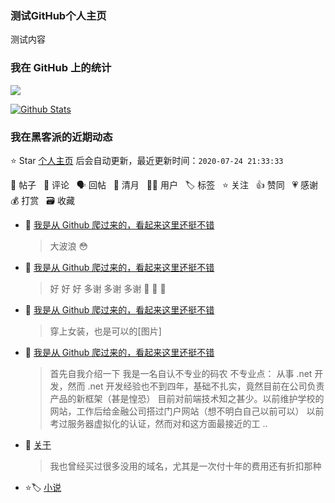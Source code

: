 ### 测试GitHub个人主页

测试内容

### 我在 GitHub 上的统计

<a title="Hits" target="_blank" href="https://github.com/ehkang/ehkang"><img src="https://hits.b3log.org/88250/88250.svg"></a>

[![Github Stats](https://github-readme-stats.vercel.app/api?username=ehkang&show_icons=true)](https://github.com/ehkang)

<!--events start -->

### 我在黑客派的近期动态

⭐️ Star [个人主页](https://github.com/ehkang/ehkang) 后会自动更新，最近更新时间：`2020-07-24 21:33:33`

📝 帖子 &nbsp; 💬 评论 &nbsp; 🗣 回帖 &nbsp; 🌙 清月 &nbsp; 👨‍💻 用户 &nbsp; 🏷️ 标签 &nbsp; ⭐️ 关注 &nbsp; 👍 赞同 &nbsp; 💗 感谢 &nbsp; 💰 打赏 &nbsp; 🗃 收藏

* 💬 [我是从 Github 爬过来的，看起来这里还挺不错](https://hacpai.com/article/1595418131924/comment/1595422370086#comments)

  > 大波浪 😳
* 💬 [我是从 Github 爬过来的，看起来这里还挺不错](https://hacpai.com/article/1595418131924/comment/1595422212976#comments)

  > 好 好 好 多谢 多谢 多谢 🙏 🙏 🙏
* 💬 [我是从 Github 爬过来的，看起来这里还挺不错](https://hacpai.com/article/1595418131924/comment/1595419114013#comments)

  > 穿上女装，也是可以的[图片]
* 📝 [我是从 Github 爬过来的，看起来这里还挺不错](https://hacpai.com/article/1595418131924)

  > 首先自我介绍一下 我是一名自认不专业的码农 不专业点： 从事 .net 开发，然而 .net 开发经验也不到四年，基础不扎实，竟然目前在公司负责产品的新框架（甚是惶恐） 目前对前端技术知之甚少。以前维护学校的网站，工作后给金融公司搭过门户网站（想不明白自己以前可以） 以前考过服务器虚拟化的认证，然而对和这方面最接近的工 ..
* 💬 [关于](https://hacpai.com/article/1594883099484/comment/1595073364690#comments)

  > 我也曾经买过很多没用的域名，尤其是一次付十年的费用还有折扣那种
* ⭐️🏷️ [小说](https://hacpai.com/tag/novel)

  > 


<!--events end -->
